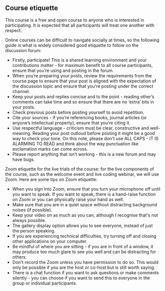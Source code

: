 ## Course etiquette

This course is a free and open course to anyone who is interested in participating. It is expected that all participants will treat one another with respect.

Online courses can be difficult to navigate socially at times, so the following guide is what is widely considered good etiquette to follow on the discussion forum:

* Firstly, participate! This is a shared learning environment and your contributions matter - for maximum benefit to all course participants, ensure that you’re using and posting in the forum.
* When you’re preparing your posts, review the requirements from the course page to ensure that your post is aligned with the expectation of the discussion topic and ensure that you're posting under the correct channel.
* Keep your posts and replies concise and to the point - reading other’s comments can take time and so ensure that there are no ‘extra’ bits in your posts.
* Check previous posts before posting yourself to avoid repetition.
* Cite your sources - if you’re referencing books, journal articles (or anyone’s intellectual property), ensure that you’re citing it.
* Use respectful language - criticism must be clear, constructive and well-meaning. Reading your post outloud before posting it might be a good way to check your tone. On this note, please don't use ALL CAPS - IT IS ALARMING TO READ and think about the way punctuation like exclamation marks can come across.
* Please report anything that isn’t working - this is a new forum and may have bugs.

Zoom etiquette for the live trials of the course: for the live components of the course, such as the welcome event and live coding webinar, we will use Zoom. Here are some tips on Zoom etiquette:
* When you sign into Zoom, ensure that you turn your microphone off until you want to speak. If you want to speak, there is a hand-raise function on Zoom or you can physically raise your hand as well. 
* Make sure that you are in a quiet space without distracting background noises (if possible).
* Keep your video on as much as you can, although I recognise that's not always possible.
* The gallery display option allows you to see everyone, instead of just the person speaking. 
* If you are experiencing technical difficulties, try turning off and closing other applications on your computer.
* Be mindful of where you are sitting - if you are in front of a window, it may produce too much glare to see you well and can be distracting for others.
* Don't record the Zoom unless you have permission to do so. This would only be possible if you are the host or co-host but is still worth saying.
* There is a chat function if you want to ask questions or make comments silently - you can choose if you want to send this to everyone in the group or individual participants.
